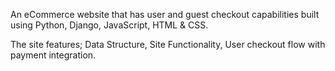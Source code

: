An eCommerce website that has user and guest checkout capabilities built using Python, Django, JavaScript, HTML & CSS. 

The site features; Data Structure, Site Functionality, User checkout flow with payment integration. 
